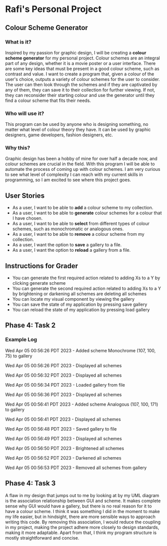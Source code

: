 # Rafi's Personal Project
## Colour Scheme Generator

### What is it?
Inspired by my passion for graphic design, I will be creating a **colour scheme generator** for my personal project.
Colour schemes are an integral part of any design, whether it is a movie poster or a user interface. There are some key
ideas that must be present in a good colour scheme, such as contrast and value. I want to create a program that, given 
a colour of the user's choice, outputs a variety of colour schemes for the user to consider. The user can then look
through the schemes and if they are captivated by any of them, they can save it to their collection for further viewing.
If not, they can reconsider their starting colour and use the generator until they find a colour scheme that fits their
needs.

### Who will use it?
This program can be used by anyone who is designing something, no matter what level of colour theory they have. It can 
be used by graphic designers, game developers, fashion designers, etc. 

### Why this?
Graphic design has been a hobby of mine for over half a decade now, and colour schemes are crucial in the field.
With this program I will be able to automate the process of coming up with colour schemes. I am very curious to see what
level of complexity I can reach with my current skills in programming, so I am excited to see where this project goes.

## User Stories
- As a user, I want to be able to **add** a colour scheme to my collection.
- As a user, I want to be able to **generate** colour schemes for a colour that I have chosen.
- As a user, I want to be able to **select** from different types of colour schemes, such as monochromatic or analogous ones.
- As a user, I want to be able to **remove** a colour scheme from my collection.
- As a user, I want the option to **save** a gallery to a file.
- As a user, I want the option to **reload** a gallery from a file.

## Instructions for Grader

- You can generate the first required action related to adding Xs to a Y by clicking generate scheme
- You can generate the second required action related to adding Xs to a Y by brightening or darkening all schemes are deleting all schemes
- You can locate my visual component by viewing the gallery
- You can save the state of my application by pressing save gallery
- You can reload the state of my application by pressing load gallery

## Phase 4: Task 2
### Example Log
Wed Apr 05 00:56:26 PDT 2023 -
Added scheme Monochrome (107, 100, 75) to gallery

Wed Apr 05 00:56:26 PDT 2023 -
Displayed all schemes

Wed Apr 05 00:56:32 PDT 2023 -
Displayed all schemes

Wed Apr 05 00:56:34 PDT 2023 -
Loaded gallery from file

Wed Apr 05 00:56:36 PDT 2023 -
Displayed all schemes

Wed Apr 05 00:56:41 PDT 2023 -
Added scheme Analogous (107, 100, 171) to gallery

Wed Apr 05 00:56:41 PDT 2023 -
Displayed all schemes

Wed Apr 05 00:56:48 PDT 2023 -
Saved gallery to file

Wed Apr 05 00:56:49 PDT 2023 -
Displayed all schemes

Wed Apr 05 00:56:50 PDT 2023 -
Brightened all schemes 

Wed Apr 05 00:56:52 PDT 2023 -
Darkened all schemes

Wed Apr 05 00:56:53 PDT 2023 -
Removed all schemes from gallery

## Phase 4: Task 3
A flaw in my design that jumps out to me by looking at by my UML diagram is the association relationship between GUI
and scheme. It makes complete sense why GUI would have a gallery, but there is no real reason for it to have a colour scheme.
I think it was something I did in the moment to make my life easier, but in hindsight, there are more sensible ways to approach
writing this code. By removing this association, I would reduce the coupling in my project, making the project adhere more 
closely to design standards, making it more adaptable. Apart from that, I think my program structure is mostly straightforward
and concise.